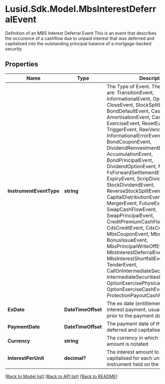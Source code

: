 # Lusid.Sdk.Model.MbsInterestDeferralEvent
Definition of an MBS Interest Deferral Event  This is an event that describes the occurence of a cashflow due to unpaid interest that was deferred and  capitalised into the outstanding principal balance of a mortgage-backed security.

## Properties

Name | Type | Description | Notes
------------ | ------------- | ------------- | -------------
**InstrumentEventType** | **string** | The Type of Event. The available values are: TransitionEvent, InformationalEvent, OpenEvent, CloseEvent, StockSplitEvent, BondDefaultEvent, CashDividendEvent, AmortisationEvent, CashFlowEvent, ExerciseEvent, ResetEvent, TriggerEvent, RawVendorEvent, InformationalErrorEvent, BondCouponEvent, DividendReinvestmentEvent, AccumulationEvent, BondPrincipalEvent, DividendOptionEvent, MaturityEvent, FxForwardSettlementEvent, ExpiryEvent, ScripDividendEvent, StockDividendEvent, ReverseStockSplitEvent, CapitalDistributionEvent, SpinOffEvent, MergerEvent, FutureExpiryEvent, SwapCashFlowEvent, SwapPrincipalEvent, CreditPremiumCashFlowEvent, CdsCreditEvent, CdxCreditEvent, MbsCouponEvent, MbsPrincipalEvent, BonusIssueEvent, MbsPrincipalWriteOffEvent, MbsInterestDeferralEvent, MbsInterestShortfallEvent, TenderEvent, CallOnIntermediateSecuritiesEvent, IntermediateSecuritiesDistributionEvent, OptionExercisePhysicalEvent, OptionExerciseCashEvent, ProtectionPayoutCashFlowEvent | 
**ExDate** | **DateTimeOffset** | The ex date (entitlement date) of the interest payment, usually several weeks prior to the payment date | 
**PaymentDate** | **DateTimeOffset** | The payment date of the interest that is deferred and capitalised | 
**Currency** | **string** | The currency in which the interest amount is notated | 
**InterestPerUnit** | **decimal?** | The interest amount to be deferred and capitalised for each unit of the instrument held on the ex date | [optional] 

[[Back to Model list]](../README.md#documentation-for-models) [[Back to API list]](../README.md#documentation-for-api-endpoints) [[Back to README]](../README.md)

